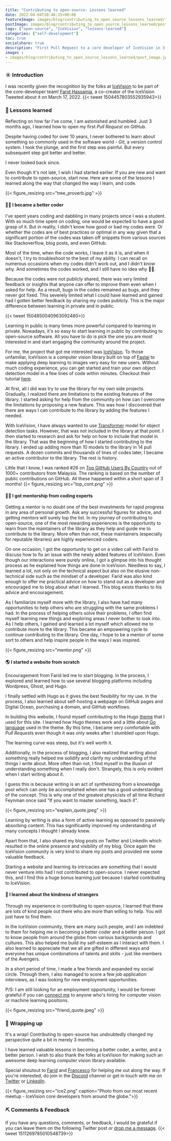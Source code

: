 ```yaml
---
title: "Contributing to open-source: Lessons learned"
date: 2022-04-04T20:48:15+08:00
featureImage: images/blog/contributing_to_open_source_lessons_learned/feature_image.gif
postImage: images/blog/contributing_to_open_source_lessons_learned/post_image.jpeg
tags: ["open-source", "IceVision", "lessons-learned"]
categories: ["self-development"]
toc: true
socialshare: true
description: "First Pull Request to a core developer of IceVision in 3 months."
images : 
- images/blog/contributing_to_open_source_lessons_learned/post_image.jpeg
---
```


### ☀️ Introduction
I was recently given the recognition by the folks at [IceVision](https://github.com/airctic/icevision) to be part of the core-developer team!
[Farid Hassainia](https://www.linkedin.com/in/farid-hassainia-ca/), a co-creator of the IceVision Tweeted about it on March 17, 2022. 
{{< tweet 1504457803552935943>}}

### 🏅 Lessons learned
Reflecting on how far I've come, I am astonished and humbled.
Just 3 months ago, I learned how to open my first *Pull Request* on GitHub. 

Despite having coded for over 10 years, I never bothered to learn about something so commonly used in the software world - *Git*, a version control system.
I took the plunge, and the first step was painful. 
But every subsequent step got better and better. 

I never looked back since.

Even though it's not late, I wish I had started earlier. 
If you are new and want to contribute to open-source, start now.
Here are some of the lessons I learned along the way that changed the way I learn, and code.

{{< figure_resizing src="tree_proverb.jpg" >}}


#### 🧑‍🔧 I became a better coder
I've spent years coding and dabbling in many projects since I was a student.
With so much time spent on coding, one would be expected to have a good grasp of it.
But in reality, I didn't know how good or bad my codes were. 
Or whether the codes are of best practices or optimal in any way given that a significant portion of the codes was taken off snippets from various sources like Stackoverflow, blog posts, and even GitHub.

Most of the time, when the code works, I leave it as it is, and when it doesn't, I try to troubleshoot to the best of my ability.
I can recall on numerous occasions when my codes didn't work out, and I didn't know why. 
And sometimes the codes worked, and I still have no idea why 🤦‍♂️.

Because the codes were not publicly shared, there was very limited feedback or insights that anyone can offer to improve them even when I asked for help.
As a result, bugs in the codes remained as bugs, and they never got fixed.
This severely limited what I could have learned and gained had I gotten better feedback by sharing my codes publicly.
This is the major difference between learning in private and in public.

{{< tweet 1504850040963092480>}}

Learning in public is many times more powerful compared to learning in private.
Nowadays, it's so easy to start learning in public by contributing to open-source software.
All you have to do is pick the one you are most interested in and start engaging the community around the project.

For me, the project that got me interested was [IceVision](https://airctic.com/0.12.0/).
To those unfamiliar, IceVision is a computer vision library built on top of [Fastai](https://github.com/fastai/fastai) to make applying deep learning to images very easy for new users. 
Without much coding experience, you can get started and train your own object detection model in a few lines of code within minutes.
Checkout their tutorial [here](https://github.com/airctic/icevision/blob/master/notebooks/getting_started_object_detection.ipynb).

At first, all I did was try to use the library for my own side projects.
Gradually, I realized there are limitations to the existing features of the library. I started asking for help from the community on how can I overcome the limitations by proposing a new feature.
This was how I discovered that there are ways I can contribute to the library by adding the features I needed.

With IceVision, I have always wanted to use [Transformer](https://github.com/SwinTransformer/Swin-Transformer-Object-Detection) model for object detection tasks. 
However, that was not included in the library at that point.
I then started to research and ask for help on how to include that model in the library.
That was the beginning of how I started contributing to the library.
I ended up adding more than 10 models to the library in 14 pull requests. 
A dozen commits and thousands of lines of codes later, I became an active contributor to the library. 
The rest is history.

Little that I know, I was ranked #26 on [Top GitHub Users By Country](https://github.com/gayanvoice/top-github-users/blob/main/markdown/public_contributions/malaysia.md) out of 1000+ contributors from Malaysia. 
The ranking is based on the number of public contributions on GitHub.
All these happened within a short span of 3 months!
{{< figure_resizing src="top_cont.png" >}}

#### 👨‍🏫 I got mentorship from coding experts
Getting a mentor is no doubt one of the best investments for rapid progress in any area of personal growth.
Ask any successful figures for advice, and getting mentors will surely top the list.
In my journey of contributing to open-source, one of the most rewarding experiences is the opportunity to learn from the maintainers of the library as they help and guide me to contribute to the library.
More often than not, these maintainers (especially for reputable libraries) are highly experienced coders.

On one occasion, I got the opportunity to get on a video call with Farid to discuss how to fix an issue with the newly added features of IceVision.
Even though our interactions were purely online, I got a glimpse into his thought process as he explained how things are done in IceVision.
Needless to say, I learned a lot, not only on the technical aspect but also on the elusive non-technical side such as the mindset of a developer.
Farid was also kind enough to offer me practical advice on how to stand out as a developer and encouraged me to blog about what I learned.
This blog exists thanks to his advice and encouragement.

As I familiarize myself more with the library, I also have had many opportunities to help others who are struggling with the same problems I had.
In the process of helping others solve their problems, I often find myself learning new things and exploring areas I never bother to look into.
As I help others, I gained and learned a lot myself which allowed me to contribute more to the library.
This became an empowering cycle to continue contributing to the library.
One day, I hope to be a mentor of some sort to others and help inspire people in the ways I was inspired.

{{< figure_resizing src="mentor.png" >}}


#### 🌎 I started a website from scratch
Encouragement from Farid led me to start blogging.
In the process, I explored and learned how to use several blogging platforms including Wordpress, Ghost, and Hugo.

I finally settled with Hugo as it gives the best flexibility for my use.
In the process, I also learned about self-hosting a webpage on GitHub pages and Digital Ocean, purchasing a domain, and GitHub workflows. 

In building this website, I found myself contributing to the Hugo [theme](https://github.com/StaticMania/portio-hugo) that I used for this site. I learned how Hugo themes work and a little about [Go language](https://go.dev/) used in the theme.
By this time, I became very comfortable with *Pull Requests* even though it was only weeks after I stumbled upon Hugo.

The learning curve was steep, but it's well worth it.

Additionally, in the process of blogging, I also realized that writing about something really helped me solidify and clarify my understanding of the things I write about.
More often than not, I find myself in the illusion of understanding something when I really don't.
Strangely, this is only evident when I start writing about it.

I guess this is because writing is an act of synthesizing from a knowledge pool which can only be accomplished when one has a good understanding of the concept.
This is why one of the greatest physicists of all time Richard Feynman once said "If you want to master something, teach it".

{{< figure_resizing src="explain_quote.jpeg" >}}

Learning by writing is also a form of active learning as opposed to passively absorbing content.
This has significantly improved my understanding of many concepts I thought I already knew.

Apart from that, I also shared my blog posts on Twitter and LinkedIn which resulted in the online presence and visibility of my blog.
Once again the IceVision community is very kind to share my posts and provided me some valuable feedback.

Starting a website and learning its intricacies are something that I would never venture into had I not contributed to open-source.
I never expected this, and I find this a huge bonus learning just because I started contributing to IceVision.


#### 🙌 I learned about the kindness of strangers
Through my experience in contributing to open-source, I learned that there are lots of kind people out there who are more than willing to help.
You will just have to find them.

In the IceVision community, there are many such people, and I am indebted to them for helping me in becoming a better coder and a better person. 
I got to know people from around the globe from various backgrounds and cultures.
This also helped me build my self-esteem as I interact with them.
I also learned to appreciate that we all are gifted in different ways and everyone has unique combinations of talents and skills - just like members of the Avengers.

In a short period of time, I made a few friends and expanded my social circle.
Through them, I also managed to score a few job application interviews, as I was looking for new employment opportunities.

P/S: I am still looking for an employment opportunity, I would be forever grateful if you can [connect me](https://dicksonneoh.com/contact) to anyone who's hiring for computer vision or machine learning positions.

{{< figure_resizing src="friend_quote.jpeg" >}}

### 🎁 Wrapping up
It's a wrap! 
Contributing to open-source has undoubtedly changed my perspective quite a bit in merely 3 months.

I have learned valuable lessons in becoming a better coder, a writer, and a better person.
I wish to also thank the folks at IceVision for making such an awesome deep learning computer vision library available.

Special shoutout to [Farid](https://www.linkedin.com/in/farid-hassainia-ca/) and [Francesco](https://www.linkedin.com/in/francescopochetti/) for helping me out along the way.
If you're interested, do join in the [Discord](https://t.co/CDIWhdVmSe) channel or get in touch with me on [Twitter](https://twitter.com/dicksonneoh7) or [LinkedIn](https://www.linkedin.com/in/dickson-neoh-3a6984b8/).


{{< figure_resizing src="ice2.png" caption="Photo from our most recent meetup - IceVision core developers from around the globe.">}}

### ⛏ Comments & Feedback
If you have any questions, comments, or feedback, I would be grateful if you can leave them on the following Twitter post or [drop me a message](https://dicksonneoh.com/contact/).
{{< tweet 1511269785010548739>}}